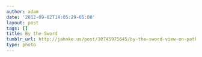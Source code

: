 ```yaml
---
author: adam
date: '2012-09-02T14:05:29-05:00'
layout: post
tags: []
title: By the Sword
tumblr_url: http://jahnke.us/post/30745975645/by-the-sword-view-on-path
type: photo
---
```


